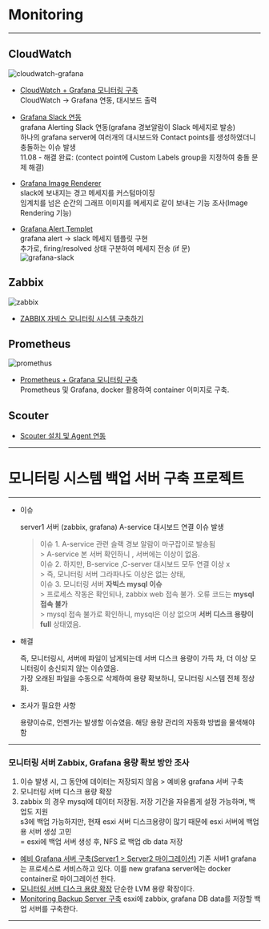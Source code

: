 # Monitoring
---
## CloudWatch
![cloudwatch-grafana](https://user-images.githubusercontent.com/84123877/207511350-84eaeda9-efe8-4bde-9a3c-c19358421d3d.png)
- [CloudWatch + Grafana 모니터링 구축](https://github.com/chanW-pack/Monitoring/blob/main/CloudWatch%20%2B%20Grafana%20%EB%AA%A8%EB%8B%88%ED%84%B0%EB%A7%81%20%EA%B5%AC%EC%B6%95.md) </br>
CloudWatch -> Grafana 연동, 대시보드 출력

- [Grafana Slack 연동](https://github.com/chanW-pack/Monitoring/blob/main/Grafana%20Slack%20%EC%97%B0%EB%8F%99.md) </br>
grafana Alerting Slack 연동(grafana 경보알람이 Slack 메세지로 발송)   
하나의 grafana server에 여러개의 대시보드와 Contact points를 생성하였더니 충돌하는 이슈 발생 </br>
11.08 - 해결 완료: (contect point에 Custom Labels group을 지정하여 충돌 문제 해결) </br>
- [Grafana Image Renderer](https://github.com/chanW-pack/Monitoring/blob/main/Grafana%20Image%20Renderer.md) </br>
slack에 보내지는 경고 메세지를 커스텀마이징 </br>
임계치를 넘은 순간의 그래프 이미지를 메세지로 같이 보내는 기능 조사(Image Rendering 기능) </br>

- [Grafana Alert Templet](https://github.com/chanW-pack/Monitoring/blob/main/Grafana%20Alert%20Templet.md)  
grafana alert -> slack 메세지 템플릿 구현  
추가로, firing/resolved 상태 구분하여 메세지 전송 (if 문)   
![grafana-slack](https://user-images.githubusercontent.com/84123877/207511925-59a98426-4110-4929-905b-518f38d33eb6.png)

## Zabbix
![zabbix](https://user-images.githubusercontent.com/84123877/200781041-805cb412-bde1-4c94-9db2-d3754466b292.png)
- [ZABBIX 자빅스 모니터링 시스템 구축하기](https://github.com/chanW-pack/Monitoring/blob/main/Zabbix_%20%EC%9E%90%EB%B9%85%EC%8A%A4%20%EB%AA%A8%EB%8B%88%ED%84%B0%EB%A7%81%20%EC%8B%9C%EC%8A%A4%ED%85%9C%20%EA%B5%AC%EC%B6%95%ED%95%98%EA%B8%B0.md)

## Prometheus
![promethus](https://user-images.githubusercontent.com/84123877/200781352-02720582-ad6a-4c9a-ab5e-8f6d1bb03c08.png)
- [Prometheus + Grafana 모니터링 구축](https://github.com/chanW-pack/Monitoring/blob/main/Prometheus%20%2B%20Grafana%20%EB%AA%A8%EB%8B%88%ED%84%B0%EB%A7%81%20%EA%B5%AC%EC%B6%95.md) </br>
Prometheus 및 Grafana, docker 활용하여 container 이미지로 구축. 

## Scouter

- [Scouter 설치 및 Agent 연동](https://github.com/chanW-pack/Monitoring/blob/main/Linux%20Scouter%20%EC%84%A4%EC%B9%98%20%EB%B0%8F%20Agent%20%EC%97%B0%EB%8F%99.md)

---
# 모니터링 시스템 백업 서버 구축 프로젝트
---
- 이슈
    
    server1 서버 (zabbix, grafana) A-service 대시보드 연결 이슈 발생  
    > 이슈 1. A-service 관련 슬랙 경보 알람이 마구잡이로 발송됨  
                > A-service 본 서버 확인하니 , 서버에는 이상이 없음.  
       이슈 2. 하지만, B-service ,C-server 대시보드 모두 연결 이상 x  
                > 즉, 모니터링 서버 그라파나도 이상은 없는 상태,  
       이슈 3. 모니터링 서버 **자빅스 mysql 이슈**  
                > 프로세스 작동은 확인되나, zabbix web 접속 불가. 오류 코드는 **mysql 접속 불가**  
                > mysql 접속 불가로 확인하니, mysql은 이상 없으며 **서버 디스크 용량이 full** 상태였음.  
    
- 해결  
    
    즉, 모니터링시, 서버에 파일이 남게되는데 서버 디스크 용량이 가득 차, 더 이상 모니터링이 송신되지 않는 이슈였음.  
    가장 오래된 파일을 수동으로 삭제하여 용량 확보하니, 모니터링 시스템 전체 정상화.  
    
- 조사가 필요한 사항  
    
    용량이슈로, 언젠가는 발생할 이슈였음. 해당 용량 관리의 자동화 방법을 물색해야 함  
    

---

### 모니터링 서버 Zabbix, Grafana 용량 확보 방안 조사

1. 이슈 발생 시, 그 동안에 데이터는 저장되지 않음 > 예비용 grafana 서버 구축  
2. 모니터링 서버 디스크 용량 확장  
3. zabbix 의 경우 mysql에 데이터 저장됨. 저장 기간을 자유롭게 설정 가능하며, 백업도 지원  
 s3에 백업 가능하지만, 현재 esxi 서버 디스크용량이 많기 때문에 esxi 서버에 백업용 서버 생성 고민  
 = esxi에 백업 서버 생성 후, NFS 로 백업 db data 저장  
 
 - [예비 Grafana 서버 구축(Server1 > Server2 마이그레이션)](https://github.com/chanW-pack/Monitoring/blob/main/process_to_container_Migration.md) 
 기존 서버1 grafana는 프로세스로 서비스하고 있다. 이를 new grafana server에는 docker container로 마이그레이션 한다.
 - [모니터링 서버 디스크 용량 확장](https://github.com/chanW-pack/Monitoring/blob/main/Monitoring_server_disk_extend.md)
 단순한 LVM 용량 확장이다.
 - [Monitoring Backup Server 구축](https://github.com/chanW-pack/Monitoring/blob/main/Monitoring_backup_server_set.md)
 esxi에 zabbix, grafana DB data를 저장할 백업 서버를 구축한다.
 ---

